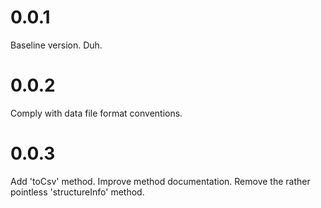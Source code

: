 # 0.0.1

Baseline version. Duh.

# 0.0.2

Comply with data file format conventions.

# 0.0.3

Add 'toCsv' method. Improve method documentation. Remove the rather pointless 'structureInfo' method.